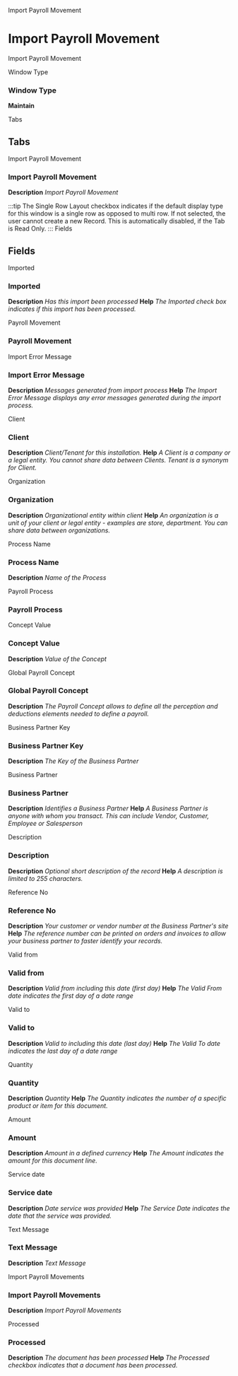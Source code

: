 
Import Payroll Movement
# Import Payroll Movement


Import Payroll Movement

Window Type
### Window Type

**Maintain**


Tabs
## Tabs


Import Payroll Movement
### Import Payroll Movement

**Description**
 *Import Payroll Movement*

:::tip
The Single Row Layout checkbox indicates if the default display type for this window is a single row as opposed to multi row.
If not selected, the user cannot create a new Record.  This is automatically disabled, if the Tab is Read Only.
:::
Fields
## Fields


Imported
### Imported

**Description**
 *Has this import been processed*
**Help**
 *The Imported check box indicates if this import has been processed.*

Payroll Movement
### Payroll Movement


Import Error Message
### Import Error Message

**Description**
 *Messages generated from import process*
**Help**
 *The Import Error Message displays any error messages generated during the import process.*

Client
### Client

**Description**
 *Client/Tenant for this installation.*
**Help**
 *A Client is a company or a legal entity. You cannot share data between Clients. Tenant is a synonym for Client.*

Organization
### Organization

**Description**
 *Organizational entity within client*
**Help**
 *An organization is a unit of your client or legal entity - examples are store, department. You can share data between organizations.*

Process Name
### Process Name

**Description**
 *Name of the Process*

Payroll Process
### Payroll Process


Concept Value
### Concept Value

**Description**
 *Value of the Concept*

Global Payroll Concept
### Global Payroll Concept

**Description**
 *The Payroll Concept allows to define all the perception and deductions elements needed to define a payroll.*

Business Partner Key
### Business Partner Key

**Description**
 *The Key of the Business Partner*

Business Partner
### Business Partner

**Description**
 *Identifies a Business Partner*
**Help**
 *A Business Partner is anyone with whom you transact.  This can include Vendor, Customer, Employee or Salesperson*

Description
### Description

**Description**
 *Optional short description of the record*
**Help**
 *A description is limited to 255 characters.*

Reference No
### Reference No

**Description**
 *Your customer or vendor number at the Business Partner's site*
**Help**
 *The reference number can be printed on orders and invoices to allow your business partner to faster identify your records.*

Valid from
### Valid from

**Description**
 *Valid from including this date (first day)*
**Help**
 *The Valid From date indicates the first day of a date range*

Valid to
### Valid to

**Description**
 *Valid to including this date (last day)*
**Help**
 *The Valid To date indicates the last day of a date range*

Quantity
### Quantity

**Description**
 *Quantity*
**Help**
 *The Quantity indicates the number of a specific product or item for this document.*

Amount
### Amount

**Description**
 *Amount in a defined currency*
**Help**
 *The Amount indicates the amount for this document line.*

Service date
### Service date

**Description**
 *Date service was provided*
**Help**
 *The Service Date indicates the date that the service was provided.*

Text Message
### Text Message

**Description**
 *Text Message*

Import Payroll Movements
### Import Payroll Movements

**Description**
 *Import Payroll Movements*

Processed
### Processed

**Description**
 *The document has been processed*
**Help**
 *The Processed checkbox indicates that a document has been processed.*
